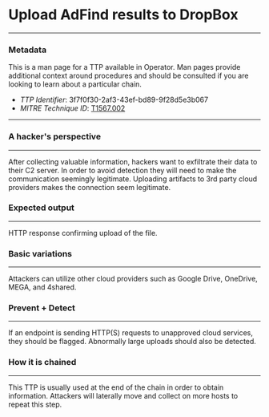 
# Upload AdFind results to DropBox

---

### Metadata

This is a man page for a TTP available in Operator. Man pages provide additional context around procedures and should be consulted if you are looking to learn about a particular chain.

- *TTP Identifier*: 3f7f0f30-2af3-43ef-bd89-9f28d5e3b067
- *MITRE Technique ID*: [T1567.002](https://attack.mitre.org/techniques/T1567/002/)

---

### A hacker's perspective

---

After collecting valuable information, hackers want to exfiltrate their data to their C2 server. In order to avoid detection they will need to make the communication seemingly legitimate. Uploading artifacts to 3rd party cloud providers makes the connection seem legitimate.

### Expected output

---

HTTP response confirming upload of the file.

### Basic variations

---

Attackers can utilize other cloud providers such as Google Drive, OneDrive, MEGA, and 4shared.

### Prevent + Detect

---

If an endpoint is sending HTTP(S) requests to unapproved cloud services, they should be flagged. Abnormally large uploads should also be detected.

### How it is chained

---

This TTP is usually used at the end of the chain in order to obtain information. Attackers will laterally move and collect on more hosts to repeat this step.
